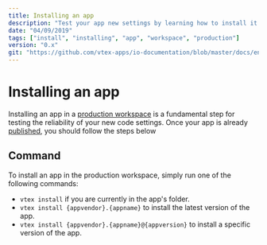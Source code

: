 ```yaml
---
title: Installing an app
description: "Test your app new settings by learning how to install it in a production workspace."
date: "04/09/2019"
tags: ["install", "installing", "app", "workspace", "production"]
version: "0.x"
git: "https://github.com/vtex-apps/io-documentation/blob/master/docs/en/Recipes/store/installing-an-app.md"
---
```


# Installing an app

Installing an app in a [production workspace](https://vtex.io/docs/recipes/store/creating-a-production-workspace) is a fundamental step for testing the reliability of your new code settings. Once your app is already [published](https://vtex.io/docs/recipes/store/publishing-an-app), you should follow the steps below

## Command

To install an app in the production workspace, simply run one of the following commands:

- `vtex install` if you are currently in the app's folder.
- `vtex install {appvendor}.{appname}` to install the latest version of the app.
- `vtex install {appvendor}.{appname}@{appversion}` to install a specific version of the app.
